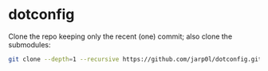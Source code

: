 # dotconfig

Clone the repo keeping only the recent (one) commit; also clone the submodules:

```bash
git clone --depth=1 --recursive https://github.com/jarp0l/dotconfig.git
```
